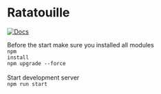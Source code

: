 # Ratatouille

[![Docs](https://img.shields.io/badge/jsdoc-see%20here-9cf.svg?style=flat&logo=node.js)](https://fh-erfurt.github.io/Ratatouille/)


Before the start make sure you installed all modules<br>
<code>npm install</code>
<br>
<code>npm upgrade --force</code>
<br>
<br>
Start development server
<br>
<code>npm run start</code>
